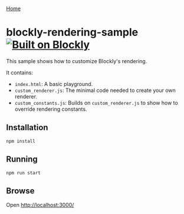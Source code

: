 [Home](../README.md)

# blockly-rendering-sample [![Built on Blockly](https://tinyurl.com/built-on-blockly)](https://github.com/google/blockly)

This sample shows how to customize Blockly's rendering.

It contains:
- `index.html`: A basic playground.
- `custom_renderer.js`: The minimal code needed to create your own renderer.
- `custom_constants.js`: Builds on `custom_renderer.js` to show how to override rendering constants.

## Installation

```
npm install
```

## Running

```
npm run start
```

## Browse

Open [http://localhost:3000/](http://localhost:3000/)
